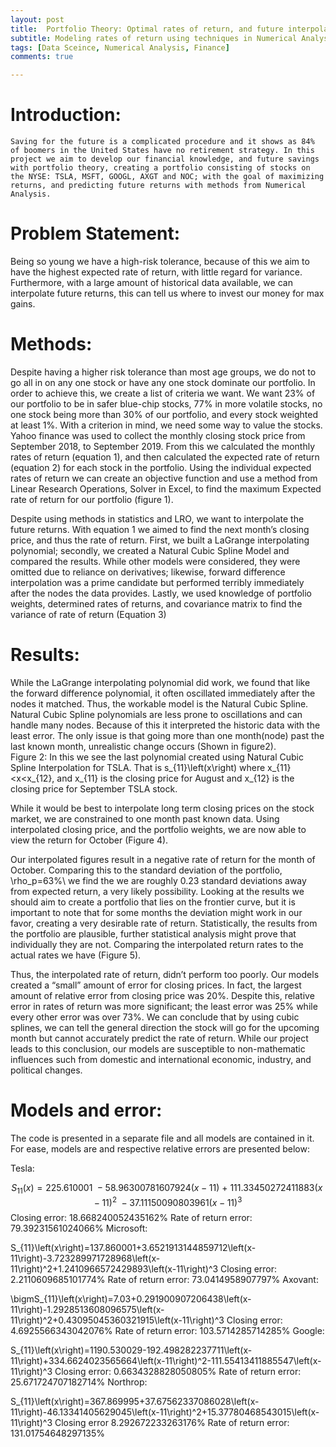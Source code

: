 ```yaml
---
layout: post
title:  Portfolio Theory: Optimal rates of return, and future interpolation.
subtitle: Modeling rates of return using techniques in Numerical Analysis
tags: [Data Sceince, Numerical Analysis, Finance]
comments: true

---
```


# Introduction: 

	Saving for the future is a complicated procedure and it shows as 84% of boomers in the United States have no retirement strategy. In this project we aim to develop our financial knowledge, and future savings with portfolio theory, creating a portfolio consisting of stocks on the NYSE: TSLA, MSFT, GOOGL, AXGT and NOC; with the goal of maximizing returns, and predicting future returns with methods from Numerical Analysis. 

# Problem Statement: 
Being so young we have a high-risk tolerance, because of this we aim to have the highest expected rate of return, with little regard for variance. Furthermore, with a large amount of historical data available, we can interpolate future returns, this can tell us where to invest our money for max gains.

# Methods: 
Despite having a higher risk tolerance than most age groups, we do not to go all in on any one stock or have any one stock dominate our portfolio. In order to achieve this, we create a list of criteria we want. We want 23% of our portfolio to be in safer blue-chip stocks, 77% in more volatile stocks, no one stock being more than 30% of our portfolio, and every stock weighted at least 1%. 
With a criterion in mind, we need some way to value the stocks. Yahoo finance was used to collect the monthly closing stock price from September 2018, to September 2019. From this we calculated the monthly rates of return (equation 1), and then calculated the expected rate of return (equation 2) for each stock in the portfolio. Using the individual expected rates of return we can create an objective function and use a method from Linear Research Operations, Solver in Excel, to find the maximum Expected rate of return for our portfolio (figure 1). 
  
Despite using methods in statistics and LRO, we want to interpolate the future returns. With equation 1 we aimed to find the next month’s closing price, and thus the rate of return. First, we built a LaGrange interpolating polynomial; secondly, we created a Natural Cubic Spline Model and compared the results. While other models were considered, they were omitted due to reliance on derivatives; likewise, forward difference interpolation was a prime candidate but performed terribly immediately after the nodes the data provides.
Lastly, we used knowledge of portfolio weights, determined rates of returns, and covariance matrix to find the variance of rate of return (Equation 3)
 
# Results:
While the LaGrange interpolating polynomial did work, we found that like the forward difference polynomial, it often oscillated immediately after the nodes it matched. Thus, the workable model is the Natural Cubic Spline.
Natural Cubic Spline polynomials are less prone to oscillations and can handle many nodes. Because of this it interpreted the historic data with the least error. The only issue is that going more than one month(node) past the last known month, unrealistic change occurs (Shown in figure2).    
Figure 2: In this we see the last polynomial created using Natural Cubic Spline Interpolation for TSLA. That is s_{11}\left(x\right) where x_{11}<x<x_{12}, and x_{11} is the closing price for August and x_{12} is the closing price for September TSLA stock.

While it would be best to interpolate long term closing prices on the stock market, we are constrained to one month past known data. Using interpolated closing price, and the portfolio weights, we are now able to view the return for October (Figure 4).

Our interpolated figures result in a negative rate of return for the month of October. Comparing this to the standard deviation of the portfolio, \rho_p=63%\ we find the we are roughly 0.23 standard deviations away from expected return, a very likely possibility. Looking at the results we should aim to create a portfolio that lies on the frontier curve, but it is important to note that for some months the deviation might work in our favor, creating a very desirable rate of return. 
Statistically, the results from the portfolio are plausible, further statistical analysis might prove that individually they are not. Comparing the interpolated return rates to the actual rates we have (Figure 5).
    
Thus, the interpolated rate of return, didn’t perform too poorly. 
Our models created a “small” amount of error for closing prices. In fact, the largest amount of relative error from closing price was 20%.  Despite this, relative error in rates of return was more significant; the least error was 25% while every other error was over 73%. We can conclude that by using cubic splines, we can tell the general direction the stock will go for the upcoming month but cannot accurately predict the rate of return. While our project leads to this conclusion, our models are susceptible to non-mathematic influences such from domestic and international economic, industry, and political changes. 
# Models and error:
The code is presented in a separate file and all models are contained in it. For ease, models are and respective relative errors are presented below: 

Tesla:

$$S_{11}(x)=225.610001\ -58.96300781607924(x-11)\ +\ 111.33450272411883\left(x-11\right)^2\ -37.11150090803961\left(x-11\right)^3$$
	Closing error: 18.668240052435162%	Rate of return error: 79.39231561024066%
Microsoft: 

S_{11}\left(x\right)=137.860001+3.6521913144859712\left(x-11\right)-3.723289971728968\left(x-11\right)^2+1.2410966572429893\left(x-11\right)^3
	Closing error: 2.2110609685101774%	Rate of return error: 73.0414958907797%
Axovant:

\bigmS_{11}\left(x\right)=7.03+0.291900907206438\left(x-11\right)-1.2928513608096575\left(x-11\right)^2+0.43095045360321915\left(x-11\right)^3
	Closing error: 4.6925566343042076%	Rate of return error: 103.5714285714285%
Google:

S_{11}\left(x\right)=1190.530029-192.498282237711\left(x-11\right)+334.6624023565664\left(x-11\right)^2-111.55413411885547\left(x-11\right)^3
	Closing error: 0.6634328828050805%	Rate of return error: 25.671724707182714%
Northrop: 

S_{11}\left(x\right)=367.869995+37.67562337086028\left(x-11\right)-46.13341405629045\left(x-11\right)^2+15.37780468543015\left(x-11\right)^3
	Closing error 8.292672233263176%	Rate of return error: 131.01754648297135%


